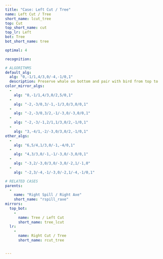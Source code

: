 ```yaml
---
title: "Case: Left Cut / Tree"
name: Left Cut / Tree
short_name: lcut_tree
top: Cut
top_short_name: cut
top_lr: Left
bot: Tree
bot_short_name: tree

optimal: 4

recognition:

# ALGORITHMS
default_alg:
  alg: "0,-1/1,4/3,0/-4,-1/0,1"
  description: Preserve whale on bottom and pair with bird from top to form spill/axe.
color_mirror_algs:
  -
    alg: "0,-1/1,4/3,0/2,5/0,1"
  -
    alg: "-2,-3/0,3/-1,-1/3,0/3,0/0,1"
  -
    alg: "-2,-3/0,3/2,-1/-3,0/-3,0/0,1"
  -
    alg: "-2,-3/-1,2/1,1/3,0/2,-1/0,1"
  -
    alg: "3,-4/1,-2/-3,0/3,0/2,-1/0,1"
other_algs:
  -
    alg: "6,5/4,1/3,0/-1,-4/0,1"
  -
    alg: "4,3/3,0/-1,-1/-3,0/-3,0/0,1"
  -
    alg: "-3,2/-3,0/3,0/-3,0/-2,1/-1,0"
  -
    alg: "-2,3/-4,-1/-3,0/-2,1/-4,-1/0,1"

# RELATED CASES
parents:
  -
    name: "Right Spill / Right Axe"
    short_name: "rspill_raxe"
mirrors:
  top_bot:
    -
      name: Tree / Left Cut
      short_name: tree_lcut
  lr:
    -
      name: Right Cut / Tree
      short_name: rcut_tree


---
```


